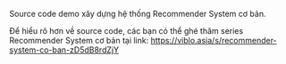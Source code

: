 Source code demo xây dựng hệ thống Recommender System cơ bản.

Để hiểu rõ hơn về source code, các bạn có thể ghé thăm series Recommender System cơ bản tại link: https://viblo.asia/s/recommender-system-co-ban-zD5dB8rdZjY
